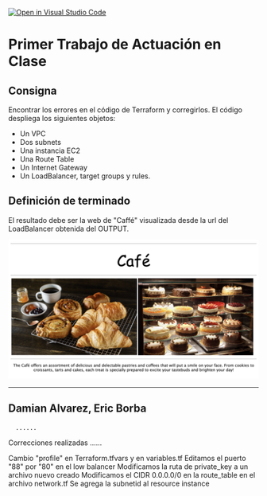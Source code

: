 [![Open in Visual Studio Code](https://classroom.github.com/assets/open-in-vscode-c66648af7eb3fe8bc4f294546bfd86ef473780cde1dea487d3c4ff354943c9ae.svg)](https://classroom.github.com/online_ide?assignment_repo_id=7773536&assignment_repo_type=AssignmentRepo)
# Primer Trabajo de Actuación en Clase
## Consigna

Encontrar los errores en el código de Terraform y corregirlos. El código despliega los siguientes objetos:

* Un VPC
* Dos subnets
* Una instancia EC2
* Una Route Table
* Un Internet Gateway
* Un LoadBalancer, target groups y rules.

## Definición de terminado

El resultado debe ser la web de "Caffé" visualizada desde la url del LoadBalancer obtenida del OUTPUT. 

![caffe img](./img/caffe.png)

---
Damian Alvarez, Eric Borba
---
      ......
Correcciones realizadas
      ......

Cambio "profile" en Terraform.tfvars y en variables.tf
Editamos el puerto "88" por "80" en el low balancer
Modificamos la ruta de private_key a un archivo nuevo creado
Modificamos el CIDR 0.0.0.0/0 en la route_table en el archivo network.tf
Se agrega la subnetid al resource instance
